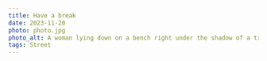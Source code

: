 ```yaml
---
title: Have a break
date: 2023-11-20
photo: photo.jpg
photo_alt: A woman lying down on a bench right under the shadow of a tree on a rural path
tags: Street
---
```

